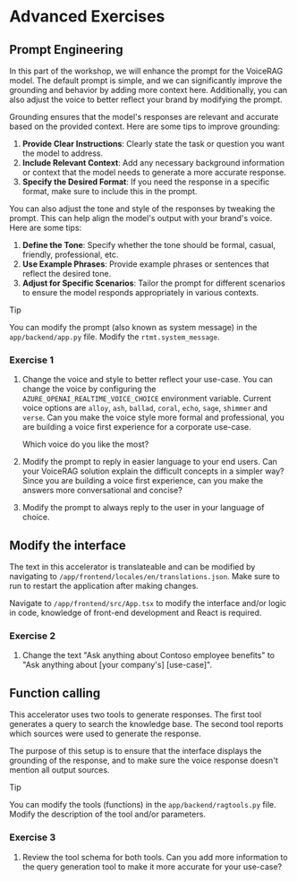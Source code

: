 # Advanced Exercises

## Prompt Engineering

In this part of the workshop, we will enhance the prompt for the VoiceRAG model. The default prompt is simple, and we can significantly improve the grounding and behavior by adding more context here. Additionally, you can also adjust the voice to better reflect your brand by modifying the prompt.

Grounding ensures that the model's responses are relevant and accurate based on the provided context. Here are some tips to improve grounding:
1. **Provide Clear Instructions**: Clearly state the task or question you want the model to address.
2. **Include Relevant Context**: Add any necessary background information or context that the model needs to generate a more accurate response.
3. **Specify the Desired Format**: If you need the response in a specific format, make sure to include this in the prompt.

You can also adjust the tone and style of the responses by tweaking the prompt. This can help align the model's output with your brand's voice. Here are some tips:

1. **Define the Tone**: Specify whether the tone should be formal, casual, friendly, professional, etc.
2. **Use Example Phrases**: Provide example phrases or sentences that reflect the desired tone.
3. **Adjust for Specific Scenarios**: Tailor the prompt for different scenarios to ensure the model responds appropriately in various contexts.

> [!TIP]
> You can modify the prompt (also known as system message) in the `app/backend/app.py` file. Modify the `rtmt.system_message`.

### Exercise 1

1. Change the voice and style to better reflect your use-case. You can change the voice by configuring the `AZURE_OPENAI_REALTIME_VOICE_CHOICE` environment variable. Current voice options are `alloy`, `ash`, `ballad`, `coral`, `echo`, `sage`, `shimmer` and `verse`. Can you make the voice style more formal and professional, you are building a voice first experience for a corporate use-case.

   Which voice do you like the most?

2. Modify the prompt to reply in easier language to your end users. Can your VoiceRAG solution explain the difficult concepts in a simpler way? Since you are building a voice first experience, can you make the answers more conversational and concise?

3. Modify the prompt to always reply to the user in your language of choice. 

## Modify the interface

The text in this accelerator is translateable and can be modified by navigating to `/app/frontend/locales/en/translations.json`. Make sure to run to restart the application after making changes. 

Navigate to `/app/frontend/src/App.tsx` to modify the interface and/or logic in code, knowledge of front-end development and React is required.

### Exercise 2

1. Change the text "Ask anything about Contoso employee benefits" to "Ask anything about [your company's] [use-case]".

## Function calling

This accelerator uses two tools to generate responses. The first tool generates a query to search the knowledge base. The second tool reports which sources were used to generate the response.

The purpose of this setup is to ensure that the interface displays the grounding of the response, and to make sure the voice response doesn't mention all output sources.

> [!TIP]
> You can modify the tools (functions) in the `app/backend/ragtools.py` file. Modify the description of the tool and/or parameters.
> 
### Exercise 3

1. Review the tool schema for both tools. Can you add more information to the query generation tool to make it more accurate for your use-case?


